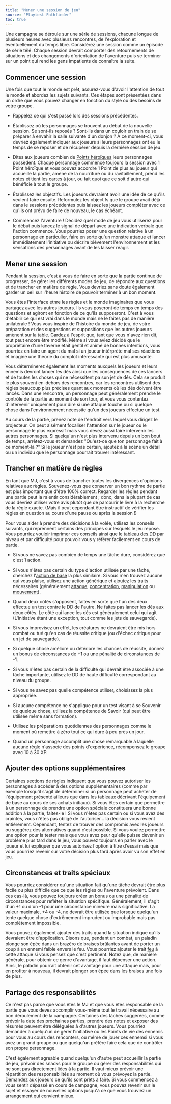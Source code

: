 ```yaml
---
title: "Mener une session de jeu"
source: "Playtest Pathfinder"
toc: true
---
```


Une campagne se déroule sur une série de sessions, chacune longue de plusieurs heures avec plusieurs rencontres, de l'exploration et éventuellement du temps libre. Considérez une session comme un épisode de série télé. Chaque session devrait comporter des retournements de situations et des changements d'orientation de l'aventure puis se terminer sur un point qui rend les gens impatients de connaître la suite.

## Commencer une session

Une fois que tout le monde est prêt, assurez-vous d'avoir l'attention de tout le monde et abordez les sujets suivants. Ces étapes sont présentées dans un ordre que vous pouvez changer en fonction du style ou des besoins de votre groupe.

* Rappelez ce qui s'est passé lors des sessions précédentes.

* Établissez où les personnages se trouvent au début de la nouvelle session. Se sont-ils reposés ? Sont-ils dans un couloir en train de se préparer à envahir la salle suivante d'un donjon ? À ce moment-ci, vous devriez également indiquer aux joueurs si leurs personnages ont eu le temps de se reposer et de récupérer depuis la dernière session de jeu.

* Dites aux joueurs combien de [Points héroïques](/ch9-jouer-à-pathfinder/points-héroïques.html) leurs personnages possèdent. Chaque personnage commence toujours la session avec 1 Point héroïque et vous pouvez accordre 1 Point de plus au joueur qui accueille la partie, amène de la nourriture ou du ravitaillement, prend les notes et tient les cartes à jour, ou fait quoi que ce soit d'autre qui bénéficie à tout le groupe.

* Établissez les objectifs. Les joueurs devraient avoir une idée de ce qu'ils veulent faire ensuite. Reformulez les objectifs que le groupe avait déjà  dans le sessions précédentes puis laissez les joueurs compléter avec ce qu'ils ont prévu de faire de nouveau, le cas échéant.

* Commencez l'aventure ! Décidez quel mode de jeu vous utiliserez pour le début puis lancez le signal de départ avec une indication verbale que l'action commence. Vous pourriez poser une question relative à un personnage en particulier, faire en sorte qu'un monstre attaque et lancer immédiatement l'initiative ou décrire bièvement l'environnement et les sensations des personnages avant de les laisser réagir.

## Mener une session

Pendant la session, c'est à vous de faire en sorte que la partie continue de progresser, de gérer les différents modes de jeu, de répondre aux questions et de trancher en matière de règle. Vous devriez sans doute également garder un oeil sur l'heure histoire de pouvoir terminer à un bon moment.

Vous êtes l'interface etnre les règles et le monde imaginaires que vous partagez avec les autres joueurs. Ils vous poseront de temps en temps des questions et agiront en fonction de ce qu'ils supposeront. C'est à vous d'établir ce qui est vrai dans le monde mais ne le faites pas de manière unilatérale ! Vous vous inspiré de l'histoire du monde de jeu, de votre préparation et des suggestions et suppositions que les autres joueurs amènent sur la table. Gardez à l'esprit que, tant que vous n'avez rien dit, tout peut encore être modifié. Même si vous aviez décidé que le propriétaire d'une taverne était gentil et animé de bonnes intentions, vous pourriez en faire un agent du mal si un joueur intérprète mal ses réactions et imagine une théorie du complot intéressante qui est plus amusante.

Vous déterminerez également les moments auxquels les joueurs et leurs ennemis devront lancer les dés ainsi que les conséquences de ces lancers et de toutes les choses qui ne nécessitent pa sun jet de dés. Cela se produit le plus souvent en-dehors des rencontres, car les rencontres utilisent des règles beaucoup plus précises quant aux moments où les dés doivent être lancés. Dans une rencontre, un personnage peut généralement prendre le contrôle de la partie au moment de son tour, et vous vous contentez d'intervenir uniquement pour dire si une attaque touche ou si quelque chose dans l'environnement nécessite qu'un des joueurs effectue un test.

Au cours de la partie, prenez note de l'endroit vers lequel vous dirigez le projecteur. On peut aisément focaliser l'attention sur le joueur ou le personnage le plus expressif mais vous devez aussi faire intervenir les autres personnages. Si quelqu'un n'est plus intervenu depuis un bon bout de temps, arrêtez-vous et demandez "Qu'est-ce que ton personnage fait à ce moment-là ?" Si le joueur n'est pas certain, ajoutez à la scène un détail ou un individu que le personnage pourrait trouver intéressant.

## Trancher en matière de règles

En tant que MJ, c'est à vous de trancher toutes les divergences d'opinions relatives aux règles. Souvenez-vous que conserver un bon rythme de partie est plus important que d'être 100% correct. Regarder les règles pendant une partie peut la ralentir considérablement ; donc, dans la plupart de cas vous devriez utiliser votre avis plutôt que de parcourir le livre à la recherche de la règle exacte. (Mais il peut cependant être instructif de vérifier les règles en question au cours d'une pause ou après la session !)

Pour vous aider à prendre des décisions à la volée, utilisez les conseils suivants, qui reprennent certains des principes sur lesquels le jeu repose. Vous pourriez vouloir imprimer ces conseils ainsi que le [tableau des DD](degrés-de-difficulté.html#tableauDD) par niveau et par difficulté pour pouvoir vous y référer facilement en cours de partie.

* Si vous ne savez pas combien de temps une tâche dure, considérez que c'est 1 action.

* Si vous n'êtes pas certain du type d'action utilisée par une tâche, cherchez l'[action de base](/ch9-jouer-à-pathfinder/actions-de-base.html) la plus similaire. Si vous n'en trouvez aucune qui vous plaise, utilisez une action générique et ajoutez les traits nécessaires (généralement [attaque](/traits/attaque.html), [concentration](/traits/concentration/html), [manipulation](/traits/manipulation.html) ou [mouvement](/traits/mouvement.html)).

* Quand deux côtés s'opposent, faites en sorte que l'un des deux effectue un test contre le DD de l'autre. Ne faites pas lancer les dés aux deux côtés. Le côté qui lance les dés est généralement celui qui agit (L'initiative étant une exception, tout comme les jets de sauvegarde).

* Si vous improvisez un effet, les créatures ne devraient être mis hors combat ou tué qu'en cas de réussite critique (ou d'échec critique pour un jet de sauvegarde).

* Si quelque chose améliore ou détériore les chances de réussite, donnez un bonus de circonstances de +1 ou une pénalité de circonstances de -1.

* Si vous n'êtes pas certain de la difficulté qui devrait être associée à une tâche importante, utilisez le DD de haute difficulté correspondant au niveau du groupe.

* Si vous ne savez pas quelle compétence utiliser, choisissez la plus appropriée.

* Si aucune compétence ne s'applique pour un test visant à se Souvenir de quelque chose, utilisez la compétence de Savoir (qui peut être utilisée même sans formation).

* Utilisez les préparations quotidiennes des personnages comme le moment où remettre à zéro tout ce qui dure à peu près un jour.

* Quand un personnage accomplit une chose remarquable à laquelle aucune règle n'associe des points d'expérience, récompensez le groupe avec 10 à 30 XP.

## Ajouter des options supplémentaires

Certaines sections de règles indiquent que vous pouvez autoriser les personnages à accéder à des options supplémentaires (comme par exemple lorsqu'il s'agit de déterminer si un personnage peut acheter de l'équipement présenté ailleurs que dans les tableaux décrivant l'équipement de base au cours de ses achats initiaux). Si vous êtes certain que permettre à un personnage de prendre une option spéciale constituera une bonne addition à la partie, faites-le ! Si vous n'êtes pas certain ou si vous avez des craintes, vous n'êtes pas obligé de l'autoriser... la décision vous revient entièrement. Cependant, tentez de trouver des compromis avec les joueurs ou suggérez des alternatives quand c'est possible. Si vous voulez permettre une option pour la tester mais que vous avez peur qu'elle puisse devenir un problème plus tard dans le jeu, vous pouvez toujours en parler avec le joueur et lui expliquer que vous autorisez l'option à titre d'essai mais que vous pourriez revenir sur votre décision plus tard après avoir vu son effet en jeu.

## Circonstances et traits spéciaux

Vous pourriez considérer qu'une situation fait qu'une tâche devrait être plus facile ou plus difficile que ce que les règles ou l'aventure prévoient. Dans ces cas-là, vous pouvez toujours créer un bonus ou une pénalité de circonstances pour refléter la situation spécifique. Généralement, il s'agit d'un +1 ou d'un -1 pour une circonstance mineure mais significative. La valeur maximale, +4 ou -4, ne devrait être utilisée que lorsque quelqu'un tente quelque chose d'extrêmement imprudent ou improbable mais pas complètement impossible.

Vous pouvez également ajouter des traits quand la situation indique qu'ils devraient être d'application. Disons que, pendant un combat, un paladin plonge son épée dans un brazéro de braises brûlantes avant de porter un coup à un ennemi faible envers le feu. Vous pourriez ajouter le trait [feu](/traits/feu.html) à cette attaque si vous pensez que c'est pertinent. Notez que, de manière générale, pour obtenir ce genre d'avantage, il faut dépenser une action. Ainsi, le paladin pourrait obtenir cet avantage pour une attaque mais, pour en profiter à nouveau, il devrait plonger son épée dans les braises une fois de plus.

## Partage des responsabilités

Ce n'est pas parce que vous êtes le MJ et que vous êtes responsable de la partie que vous devez accomplir vous-même tout le travail nécessaire au bon déroulement de la campagne. Certaines des tâches suggérées, comme prévoir la date des prochaines parties, prendre des notes et exposer des résumés peuvent être déléguées à d'autres joueurs. Vous pourriez demander à quelqu'un de gérer l'initiative ou les Points de vie des ennemis pour vous au cours des renconters, ou même de jouer ces ennemsi si vous avez un grand groupe ou que quelqu'un préfère faire cela que de contrôler son propre personnage.

C'est également agréable quand quelqu'un d'autre peut accueillir la partie de jeu, prévoir des snacks pour le groupe ou gérer des responsabilités qui ne sont pas directement liées à la partie. Il vaut mieux prévoir une répartition des responsabilités au moment où vous prévoyez la partie. Demandez aux joueurs ce qu'ils sont prêts à faire. Si vous commencez à vous sentir dépassé en cours de campagne, vous pouvez revenir sur le sujet et essayer de nouvelles options jusqu'à ce que vous trouviez un arrangement qui convient mieux.
